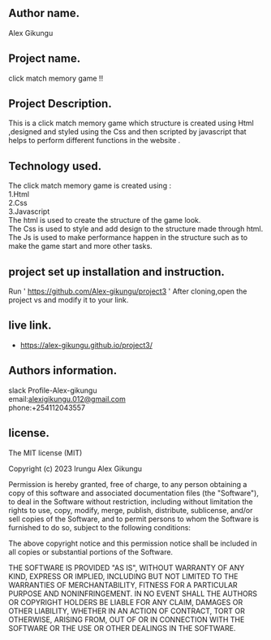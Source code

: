 ## Author name.
 
 Alex Gikungu 
 ## Project name.
 
 click match memory game !!

 ## Project Description.
This is a click match memory game which structure is created using Html ,designed and styled using the Css and then scripted by javascript that helps to perform different functions in the website .
 ## Technology used.

The click match memory game is created  using :<br>
1.Html<br>
2.Css<br>
3.Javascript <br>
The html is used to create the structure of the game look.<br>
The Css is used to style and add design to the structure made through html.<br>
The Js is used to make performance happen in the structure such as to make the game start and more other tasks.                                                                    
 ## project set up installation and  instruction.
   Run ' https://github.com/Alex-gikungu/project3 '
    After cloning,open the project vs and modify it to your link.
 ## live link. 
  - https://alex-gikungu.github.io/project3/
 ## Authors information.
 slack Profile-Alex-gikungu<br>
  email:alexigikungu.012@gmail.com<br>
  phone:+254112043557
   ## license.
   The MIT license (MIT)
   
Copyright (c) 2023  Irungu Alex Gikungu

Permission is hereby granted, free of charge, to any person obtaining
a copy of this software and associated documentation files (the
"Software"), to deal in the Software without restriction, including
without limitation the rights to use, copy, modify, merge, publish,
distribute, sublicense, and/or sell copies of the Software, and to
permit persons to whom the Software is furnished to do so, subject to
the following conditions:

The above copyright notice and this permission notice shall be
included in all copies or substantial portions of the Software.

THE SOFTWARE IS PROVIDED "AS IS", WITHOUT WARRANTY OF ANY KIND,
EXPRESS OR IMPLIED, INCLUDING BUT NOT LIMITED TO THE WARRANTIES OF
MERCHANTABILITY, FITNESS FOR A PARTICULAR PURPOSE AND
NONINFRINGEMENT. IN NO EVENT SHALL THE AUTHORS OR COPYRIGHT HOLDERS BE
LIABLE FOR ANY CLAIM, DAMAGES OR OTHER LIABILITY, WHETHER IN AN ACTION
OF CONTRACT, TORT OR OTHERWISE, ARISING FROM, OUT OF OR IN CONNECTION
WITH THE SOFTWARE OR THE USE OR OTHER DEALINGS IN THE SOFTWARE.
 